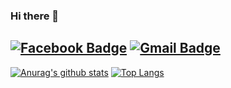 ### Hi there 👋
[![Facebook Badge](https://img.shields.io/badge/-Facebook-1877f2?style=flat-square&logo=facebook&logoColor=white&link=hhttps://www.facebook.com/profile.php?id=100009282807887)](https://www.facebook.com/profile.php?id=100009282807887)
[![Gmail Badge](https://img.shields.io/badge/-Gmail-c14438?style=flat-square&logo=Gmail&logoColor=white&link=mailto:7458dntjr@gmail.com)](mailto:7458dntjr@gmail.com) 
<br/>
-------------------

[![Anurag's github stats](https://github-readme-stats.vercel.app/api?username=WooSeok-03&count_private=true&hide_border=true)](https://github.com/anuraghazra/github-readme-stats)
[![Top Langs](https://github-readme-stats.vercel.app/api/top-langs/?username=WooSeok-03&hide=makefile)](https://github.com/anuraghazra/github-readme-stats)



<!--
**munyoung03/munyoung03** is a ✨ _special_ ✨ repository because its `README.md` (this file) appears on your GitHub profile.

Here are some ideas to get you started:

- 🔭 I’m currently working on ...
- 🌱 I’m currently learning ...
- 👯 I’m looking to collaborate on ...
- 🤔 I’m looking for help with ...
- 💬 Ask me about ...
- 📫 How to reach me: ...
- 😄 Pronouns: ...
- ⚡ Fun fact: ...
-->
